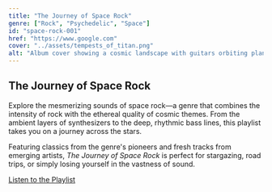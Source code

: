 ```yaml
---
title: "The Journey of Space Rock"
genre: ["Rock", "Psychedelic", "Space"]
id: "space-rock-001"
href: "https://www.google.com"
cover: "../assets/tempests_of_titan.png"
alt: "Album cover showing a cosmic landscape with guitars orbiting planets"
---
```


## The Journey of Space Rock

Explore the mesmerizing sounds of space rock—a genre that combines the intensity of rock with the ethereal quality of cosmic themes. From the ambient layers of synthesizers to the deep, rhythmic bass lines, this playlist takes you on a journey across the stars.

Featuring classics from the genre's pioneers and fresh tracks from emerging artists, _The Journey of Space Rock_ is perfect for stargazing, road trips, or simply losing yourself in the vastness of sound.

[Listen to the Playlist](https://example.com/space-rock-playlist)
